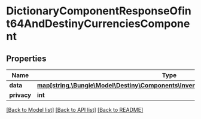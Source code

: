 # DictionaryComponentResponseOfint64AndDestinyCurrenciesComponent

## Properties
Name | Type | Description | Notes
------------ | ------------- | ------------- | -------------
**data** | [**map[string,\Bungie\Model\Destiny\Components\Inventory\DestinyCurrenciesComponent]**](DestinyCurrenciesComponent.md) |  | [optional] 
**privacy** | **int** |  | [optional] 

[[Back to Model list]](../README.md#documentation-for-models) [[Back to API list]](../README.md#documentation-for-api-endpoints) [[Back to README]](../README.md)


